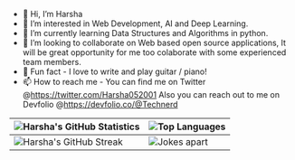- 👋 Hi, I’m Harsha
- 👀 I’m interested in Web Development, AI and Deep Learning.
- 🌱 I’m currently learning Data Structures and Algorithms in python.
- 💞️ I’m looking to collaborate on Web based open source applications, 
It will be great opportunity for me too colaborate with some experienced team members.
- 🤩 Fun fact - I love to write and play guitar / piano!
- 📫 How to reach me - You can find me on Twitter @https://twitter.com/Harsha052001
Also you can reach out to me on Devfolio @https://devfolio.co/@Technerd

<!---
Harsha200105/Harsha200105 is a ✨ special ✨ repository because its `README.md` (this file) appears on your GitHub profile.
You can click the Preview link to take a look at your changes.
--->
| ![Harsha's GitHub Statistics](https://github-readme-stats.vercel.app/api?username=Harsha200105&show_icons=true)  | ![Top Languages](https://github-readme-stats.vercel.app/api/top-langs/?username=Harsha200105)  |
| --- | --- |
| ![Harsha's GitHub Streak](https://github-readme-streak-stats.herokuapp.com/?user=Harsha200105) | ![Jokes apart](https://readme-jokes.vercel.app/api) |

